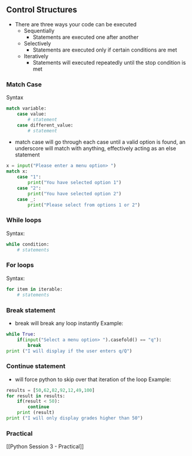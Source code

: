 ## Control Structures
- There are three ways your code can be executed
	- Sequentially
		- Statements are executed one after another
	- Selectively
		- Statements are executed only if certain conditions are met
	- Iteratively
		- Statements will executed repeatedly until the stop condition is met
### Match Case
Syntax
```python
match variable:
	case value:
		# statement
	case different_value:
		# statement
```
- match case will go through each case until a valid option is found, an underscore will match with anything, effectively acting as an else statement
```python
x = input("Please enter a menu option> ")
match x:
	case "1":
		print("You have selected option 1")
	case "2":
		print("You have selected option 2")
	case _:
		print("Please select from options 1 or 2")
```
### While loops
Syntax:
```python
while condition:
	# statements
```
### For loops
Syntax:
```python
for item in iterable:
	# statements
```
### Break statement
- break will break any loop instantly
Example:
```python
while True:
	if(input("Select a menu option> ").casefold() == "q"):
		break
print ("I will display if the user enters q/Q")
```
### Continue statement
- will force python to skip over that iteration of the loop 
Example:
```python
results = [50,62,82,92,12,49,100]
for result in results:
	if(result < 50):
		continue
	print (result)
print ("I will only display grades higher than 50")
```
### Practical
[[Python Session 3 - Practical]]